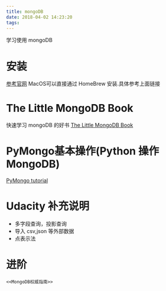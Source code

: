 ```yaml
---
title: mongoDB
date: 2018-04-02 14:23:20
tags:
---
```

学习使用 mongoDB<!--more-->

# 安装
[参考官网](https://docs.mongodb.com/manual/administration/install-community/)
MacOS可以直接通过 HomeBrew 安装.具体参考上面链接

#  The Little MongoDB Book
快速学习 mongoDB 的好书
[ The Little MongoDB Book](https://github.com/ilivebox/the-little-mongodb-book/blob/master/zh-cn/mongodb.markdown)


# PyMongo基本操作(Python 操作 MongoDB)
[PyMongo tutorial](http://api.mongodb.com/python/current/tutorial.html)

# Udacity 补充说明
- 多字段查询，投影查询
- 导入 csv,json 等外部数据
- 点表示法



# 进阶
`<<MongoDB权威指南>>`
